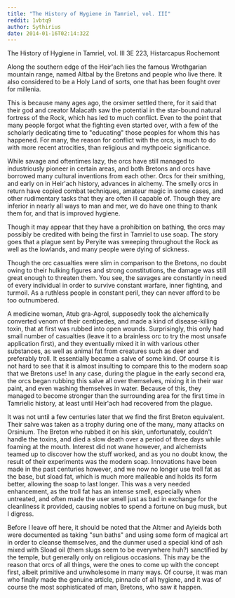 ```yaml
---
title: "The History of Hygiene in Tamriel, vol. III"
reddit: 1vbtq9
author: Sythirius
date: 2014-01-16T02:14:32Z
---
```


The History of Hygiene in Tamriel, vol. III
3E 223, Histarcapus Rochemont

Along the southern edge of the Heir'ach lies the famous Wrothgarian mountain range, named Altbal by the Bretons and people who live there. It also considered to be a Holy Land of sorts, one that has been fought over for millenia. 

This is because many ages ago, the orsimer settled there, for it said that their god and creator Malacath saw the potential in the star-bound natural fortress of the Rock, which has led to much conflict. Even to the point that many people forgot what the fighting even started over, with a few of the scholarly dedicating time to "educating" those peoples for whom this has happened. For many, the reason for conflict with the orcs, is much to do with more recent atrocities, than religious and mythpoeic significance.

While savage and oftentimes lazy, the orcs have still managed to industriously pioneer in certain areas, and both Bretons and orcs have borrowed many cultural inventions from each other. Orcs for their smithing, and early on in Heir'ach history, advances in alchemy. The smelly orcs in return have copied combat techniques, amateur magic in some cases, and other rudimentary tasks that they are often ill capable of. Though they are inferior in nearly all ways to man and mer, we do have one thing to thank them for, and that is improved hygiene.

Though it may appear that they have a prohibition on bathing, the orcs may possibly be credited with being the first in Tamriel to use soap. The story goes that a plague sent by Peryite was sweeping throughout the Rock as well as the lowlands, and many people were dying of sickness. 

Though the orc casualties were slim in comparison to the Bretons, no doubt owing to their hulking figures and strong constitutions, the damage was still great enough to threaten them. You see, the savages are constantly in need of every individual in order to survive constant warfare, inner fighting, and turmoil. As a ruthless people in constant peril, they can never afford to be too outnumbered.

A medicine woman, Atub gra-Agrol, supposedly took the alchemically converted venom of their centipedes, and made a kind of disease-killing toxin, that at first was rubbed into open wounds. Surprisingly, this only had small number of casualties (leave it to a brainless orc to try the most unsafe application first), and they eventually mixed it in with various other substances, as well as animal fat from creatures such as deer and preferably troll. It essentially became a salve of some kind. Of course it is not hard to see that it is almost insulting to compare this to the modern soap that we Bretons use! In any case, during the plague in the early second era, the orcs began rubbing this salve all over themselves, mixing it in their war paint, and even washing themselves in water. Because of this, they managed to become stronger than the surrounding area for the first time in Tamrielic history, at least until Heir'ach had recovered from the plague.

It was not until a few centuries later that we find the first Breton equivalent. Their salve was taken as a trophy during one of the many, many attacks on Orsinium. The Breton who rubbed it on his skin, unfortunately, couldn't handle the toxins, and died a slow death over a period of three days while foaming at the mouth. Interest did not wane however, and alchemists teamed up to discover how the stuff worked, and as you no doubt know, the result of their experiments was the modern soap. Innovations have been made in the past centuries however, and we now no longer use troll fat as the base, but sload fat, which is much more malleable and holds its form better, allowing the soap to last longer. This was a very needed enhancement, as the troll fat has an intense smell, especially when untreated, and often made the user smell just as bad in exchange for the cleanliness it provided, causing nobles to spend a fortune on bug musk, but I digress.

Before I leave off here, it should be noted that the Altmer and Ayleids both were documented as taking "sun baths" and using some form of magical art in order to cleanse themselves, and the dunmer used a special kind of ash mixed with Sload oil (them slugs seem to be everywhere huh?) sanctified by the temple, but generally only on religious occasions. This may be the reason that orcs of all things, were the ones to come up with the concept first, albeit primitive and unwholesome in many ways. Of course, it was man who finally made the genuine article, pinnacle of all hygiene, and it was of course the most sophisticated of man, Bretons, who saw it happen.
